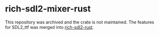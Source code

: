 # rich-sdl2-mixer-rust

This repository was archived and the crate is not maintained. The features for SDL2_ttf was merged into [rich-sdl2-rust](https://github.com/MikuroXina/rich-sdl2-rust).
